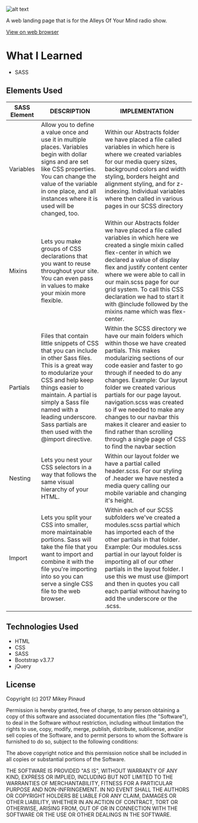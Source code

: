 ![alt text](https://github.com/mpinaud/alleys-of-your-mind-version-2/blob/master/img/logo/aoym-logo.png)

A web landing page that is for the Alleys Of Your Mind radio show.

[View on web browser](https://mpinaud.github.io/alleys-of-your-mind-version-2/)

# What I Learned

* SASS

## Elements Used

<table>
  <thead>
    <tr>
      <th>SASS Element</th>
      <th>DESCRIPTION</th>
      <th>IMPLEMENTATION</th>
    </tr>
  </thead>
  <tbody>
    <tr>
      <td>Variables</td>
      <td>Allow you to define a value once and use it in multiple places. Variables begin with dollar signs and are set like CSS properties. You can change the value of the variable in one place, and all instances where it is used will be changed, too.</td>
      <td>Within our Abstracts folder we have placed a file called variables in which here is where we created variables for our media query sizes, background colors and width styling, borders height and alignment styling, and for z-indexing. Individual variables where then called in various pages in our SCSS directory</td>
    </tr>
    <tr>
      <td>Mixins</td>
      <td>Lets you make groups of CSS declarations that you want to reuse throughout your site. You can even pass in values to make your mixin more flexible.</td>
      <td>Within our Abstracts folder we have placed a file called variables in which here we created a single mixin called flex-center in which we declared a value of display flex and justify content center where we were able to call in our main.scss page for our grid system. To call this CSS declaration we had to start it with @include followed by the mixins name which was flex-center.</td>
    </tr>
    <tr>
      <td>Partials</td>
      <td>Files that contain little snippets of CSS that you can include in other Sass files. This is a great way to modularize your CSS and help keep things easier to maintain. A partial is simply a Sass file named with a leading underscore. Sass partials are then used with the @import directive.</td>
      <td>Within the SCSS directory we have our main folders which within those we have created partials. This makes modularizing sections of our code easier and faster to go through if needed to do any changes. Example: Our layout folder we created various partials for our page layout. navigation.scss was created so if we needed to make any changes to our navbar this makes it clearer and easier to find rather than scrolling through a single page of CSS to find the navbar section</td>
    </tr>
    <tr>
      <td>Nesting</td>
      <td>Lets you nest your CSS selectors in a way that follows the same visual hierarchy of your HTML.</td>
      <td>Within our layout folder we have a partial called header.scss. For our styling of .header we have nested a media query calling our mobile variable and changing it's height.</td>
    </tr>
    <tr>
      <td>Import</td>
      <td>Lets you split your CSS into smaller, more maintainable portions. Sass will take the file that you want to import and combine it with the file you're importing into so you can serve a single CSS file to the web browser.</td>
      <td>Within each of our SCSS subfolders we've created a modules.scss partial which has imported each of the other partials in that folder. Example: Our modules.scss partial in our layout folder is importing all of our other partials in the layout folder. I use this we must use @import and then in quotes you call each partial without having to add the underscore or the .scss.</td>
    </tr>
  </tbody>
</table>

## Technologies Used

  * HTML
  * CSS
  * SASS
  * Bootstrap v3.7.7
  * jQuery

## License

Copyright (c) 2017 Mikey Pinaud

Permission is hereby granted, free of charge, to any person obtaining a copy
of this software and associated documentation files (the "Software"), to deal
in the Software without restriction, including without limitation the rights
to use, copy, modify, merge, publish, distribute, sublicense, and/or sell
copies of the Software, and to permit persons to whom the Software is
furnished to do so, subject to the following conditions:

The above copyright notice and this permission notice shall be included in all
copies or substantial portions of the Software.

THE SOFTWARE IS PROVIDED "AS IS", WITHOUT WARRANTY OF ANY KIND, EXPRESS OR
IMPLIED, INCLUDING BUT NOT LIMITED TO THE WARRANTIES OF MERCHANTABILITY,
FITNESS FOR A PARTICULAR PURPOSE AND NON-INFRINGEMENT. IN NO EVENT SHALL THE
AUTHORS OR COPYRIGHT HOLDERS BE LIABLE FOR ANY CLAIM, DAMAGES OR OTHER
LIABILITY, WHETHER IN AN ACTION OF CONTRACT, TORT OR OTHERWISE, ARISING FROM,
OUT OF OR IN CONNECTION WITH THE SOFTWARE OR THE USE OR OTHER DEALINGS IN THE
SOFTWARE.
